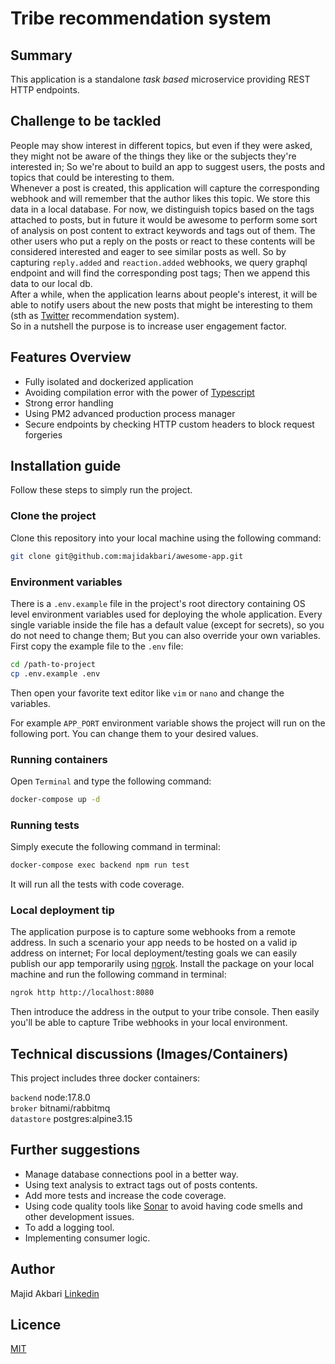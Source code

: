 # Tribe recommendation system

## Summary
This application is a standalone _task based_ microservice providing REST HTTP endpoints.

## Challenge to be tackled
People may show interest in different topics, but even if they were asked, they might not be aware of the things they like
or the subjects they're interested in; So we're about to build an app to suggest users, the posts and topics that could be interesting to them.  
Whenever a post is created, this application will capture the corresponding webhook and will remember that the author likes this topic. 
We store this data in a local database. For now, we distinguish topics based on the tags attached to posts, but in future it would be awesome to perform some sort of analysis on post content to extract keywords and tags out of them. 
The other users who put a reply on the posts or react to these contents will be considered interested and eager to see similar posts as well. So by capturing `reply.added` and `reaction.added` webhooks, we query graphql endpoint and 
will find the corresponding post tags; Then we append this data to our local db.  
After a while, when the application learns about people's interest, it will be able to notify users about the new posts that might be interesting to them (sth as [Twitter](https://twitter.com/) recommendation system).  
So in a nutshell the purpose is to increase user engagement factor.

## Features Overview
* Fully isolated and dockerized application
* Avoiding compilation error with the power of [Typescript](https://www.typescriptlang.org/)
* Strong error handling
* Using PM2 advanced production process manager
* Secure endpoints by checking HTTP custom headers to block request forgeries

## Installation guide
Follow these steps to simply run the project.

### Clone the project
Clone this repository into your local machine using the following command:
```bash
git clone git@github.com:majidakbari/awesome-app.git
```

### Environment variables
There is a `.env.example` file in the project's root directory containing OS level environment variables used for deploying the whole application.
Every single variable inside the file has a default value (except for secrets), so you do not need to change them; But you can also override your own variables. First copy the example file to the `.env` file:
```bash
cd /path-to-project
cp .env.example .env
```
Then open your favorite text editor like `vim` or `nano` and change the variables.

For example `APP_PORT` environment variable shows the project will run on the following port. You can change them to your desired values.

### Running containers
Open `Terminal` and type the following command:
```bash
docker-compose up -d 
```

### Running tests
Simply execute the following command in terminal:
```bash
docker-compose exec backend npm run test
```
It will run all the tests with code coverage.


### Local deployment tip
The application purpose is to capture some webhooks from a remote address. In such a scenario your app needs to be hosted on a valid ip address on internet;
For local deployment/testing goals we can easily publish our app temporarily using [ngrok](https://ngrok.com/). Install the package on your local machine and run the following command in terminal:
```bash
ngrok http http://localhost:8080 
```
Then introduce the address in the output to your tribe console. Then easily you'll be able to capture Tribe webhooks in your local environment.

## Technical discussions (Images/Containers)
This project includes three docker containers:

`backend`
node:17.8.0  
`broker`
bitnami/rabbitmq  
`datastore`
postgres:alpine3.15

## Further suggestions
* Manage database connections pool in a better way.
* Using text analysis to extract tags out of posts contents.
* Add more tests and increase the code coverage.
* Using code quality tools like [Sonar](https://www.sonarqube.org/) to avoid having code smells and other development issues.
* To add a logging tool.
* Implementing consumer logic.

## Author
Majid Akbari [Linkedin](https://linkedin.com/in/majid-akbari)

## Licence
[MIT](https://choosealicense.com/licenses/mit/)